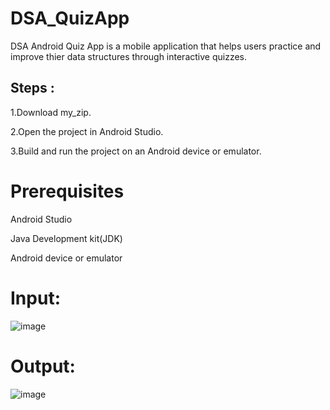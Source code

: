 # DSA_QuizApp

DSA Android Quiz App is a mobile application that helps users practice and improve thier data structures through interactive quizzes.

## Steps :

  1.Download my_zip.
  
  2.Open the project in Android Studio.
  
  3.Build and run the project on an Android device or emulator.

# Prerequisites
  Android Studio
  
  Java Development kit(JDK)
  
  Android device or emulator

  # Input:
  
  ![image](https://github.com/VaibhavPaw/DSA_QuizApp/assets/141149071/52b608af-b08c-43e3-a157-ecc15699042b)

  # Output:

  ![image](https://github.com/VaibhavPaw/DSA_QuizApp/assets/141149071/ac101a0b-88af-437a-87e1-856b7fdfe5f2)

  

  
